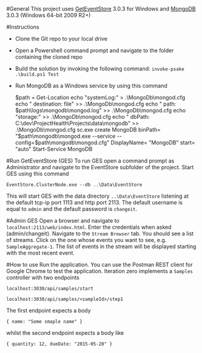 #General
This project uses [GetEventStore](https://geteventstore.com/) 3.0.3 for Windows and [MongoDB](https://www.mongodb.org/) 3.0.3 (Windows 64-bit 2009 R2+)

#Instructions


- Clone the Git repo to your local drive
- Open a Powershell command prompt and navigate to the folder containing the cloned repo
- Build the solution by invoking the following command: `invoke-psake .\build.ps1 Test`

- Run MongoDB as a Windows service by using this command

    $path = Get-Location
    echo "systemLog:" > .\MongoDb\mongod.cfg
    echo "   destination: file" >> .\MongoDb\mongod.cfg
    echo "   path: $path\logs\mongodb\mongod.log" >> .\MongoDb\mongod.cfg
    echo "storage:" >> .\MongoDb\mongod.cfg
    echo "   dbPath: C:\dev\ProjectHealth\Projects\data\mongodb" >> .\MongoDb\mongod.cfg
    sc.exe create MongoDB binPath= "$path\mongodb\mongod.exe --service --config=$path\mongodb\mongod.cfg"  DisplayName= "MongoDB" start= "auto" 
    Start-Service MongoDB

#Run GetEventStore (GES)
To run GES open a command prompt as Administrator and navigate to the EventStore subfolder of the project. Start GES using this command

```EventStore.ClusterNode.exe --db ..\Data\EventStore```

This will start GES with the data directory `..\Data\EventStore` listening at the default tcp-ip port 1113 and http port 2113. The default username is equal to `admin` and the default password is `changeit`.

#Admin GES
Open a browser and navigate to `localhost:2113/web/index.html`. Enter the credentials when asked (admin/changeit). Navigate to the `Stream Browser` tab. You should see a list of streams. Click on the one whose events you want to see, e.g. `SampleAggregate-1`. The list of events in the stream will be displayed starting with the most recent event.

#How to use
Run the application. You can use the Postman REST client for Google Chrome to test the application. Iteration zero implements a `Samples` controller with two endpoints

```localhost:3030/api/samples/start```

```localhost:3030/api/samples/<sampleId>/step1```

The first endpoint expects a body

```{ name: "Some smaple name" }```

whilst the second endpoint expects a body like

```{ quantity: 12, dueDate: "2015-05-20" }```
